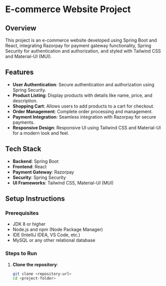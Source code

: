 # E-commerce Website Project

## Overview

This project is an e-commerce website developed using Spring Boot and React, integrating Razorpay for payment gateway functionality, Spring Security for authentication and authorization, and styled with Tailwind CSS and Material-UI (MUI).

## Features

- **User Authentication**: Secure authentication and authorization using Spring Security.
- **Product Listing**: Display products with details like name, price, and description.
- **Shopping Cart**: Allows users to add products to a cart for checkout.
- **Order Management**: Complete order processing and management.
- **Payment Integration**: Seamless integration with Razorpay for secure payments.
- **Responsive Design**: Responsive UI using Tailwind CSS and Material-UI for a modern look and feel.

## Tech Stack

- **Backend**: Spring Boot
- **Frontend**: React
- **Payment Gateway**: Razorpay
- **Security**: Spring Security
- **UI Frameworks**: Tailwind CSS, Material-UI (MUI)

## Setup Instructions

### Prerequisites

- JDK 8 or higher
- Node.js and npm (Node Package Manager)
- IDE (IntelliJ IDEA, VS Code, etc.)
- MySQL or any other relational database

### Steps to Run

1. **Clone the repository**:
   ```bash
   git clone <repository-url>
   cd <project-folder>
